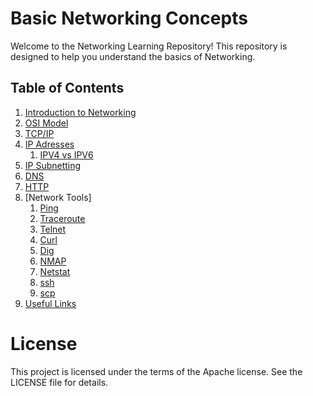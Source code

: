 # Basic Networking Concepts

Welcome to the Networking Learning Repository! This repository is designed to help you understand the basics of Networking.

## Table of Contents
1. [Introduction to Networking](./basic-networking.md)
2. [OSI Model](./osi-model.md)
3. [TCP/IP](./tcp-ip.md)
4. [IP Adresses](./ip-addresses.md)
    1. [IPV4 vs IPV6](./IPv4vsIPV6.md)
6. [IP Subnetting](./subnetting.md)
7. [DNS](./dns.md)
8. [HTTP](./http.md)
9. [Network Tools]
   1. [Ping](./ping.md)
   2. [Traceroute](./traceroute.md)
   3. [Telnet](./telnet.md)
   4. [Curl](./curl.md)
   5. [Dig](./dig.md)
   6. [NMAP](./nmap.md)
   7. [Netstat](./netstat.md)
   8. [ssh](./ssh.md)
   9. [scp](./scp.md)
10. [Useful Links](./useful-links.md)

# License
This project is licensed under the terms of the Apache license. See the LICENSE file for details.
